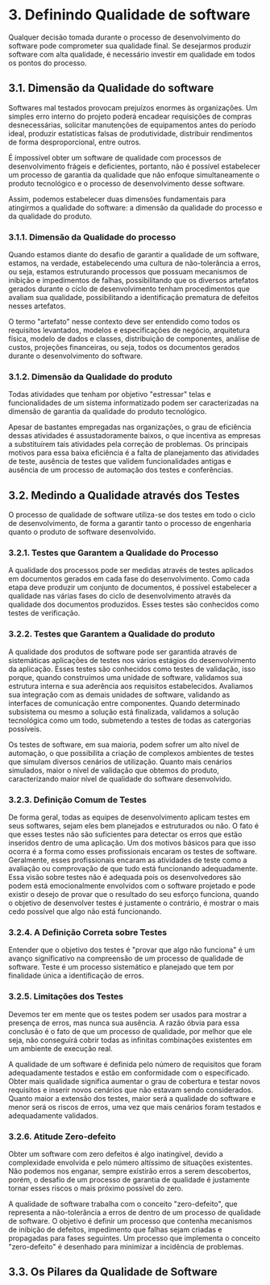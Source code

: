 # 3. Definindo Qualidade de software

Qualquer decisão tomada durante o processo de desenvolvimento do software pode comprometer sua qualidade final. Se desejarmos produzir software com alta qualidade, é necessário investir em qualidade em todos os pontos do processo.

## 3.1. Dimensão da Qualidade do software

Softwares mal testados provocam prejuízos enormes às organizações. Um simples erro interno do projeto poderá encadear requisições de compras desnecessárias, solicitar manutenções de equipamentos antes do período ideal, produzir estatísticas falsas de produtividade, distribuir rendimentos de forma desproporcional, entre outros. 

É impossível obter um software de qualidade com processos de desenvolvimento frágeis e deficientes, portanto, não é possível estabelecer um processo de garantia da qualidade que não enfoque simultaneamente o produto tecnológico e o processo de desenvolvimento desse software.

Assim, podemos estabelecer duas dimensões fundamentais para atingirmos a qualidade do software: a dimensão da qualidade do processo e da qualidade do produto.

### 3.1.1. Dimensão da Qualidade do processo

Quando estamos diante do desafio de garantir a qualidade de um software, estamos, na verdade, estabelecendo uma cultura de não-tolerância a erros, ou seja, estamos estruturando processos que possuam mecanismos de inibição e impedimentos de falhas, possibilitando que os diversos artefatos gerados durante o ciclo de desenvolvimento tenham procedimentos que avaliam sua qualidade, possibilitando a identificação prematura de defeitos nesses artefatos.

O termo "artefato" nesse contexto deve ser entendido como todos os requisitos levantados, modelos e especificações de negócio, arquitetura física, modelo de dados e classes, distribuição de componentes, análise de custos, projeções financeiras, ou seja, todos os documentos gerados durante o desenvolvimento do software.

### 3.1.2. Dimensão da Qualidade do produto

Todas atividades que tenham por objetivo "estressar" telas e funcionalidades de um sistema informatizado podem ser caracterizadas na dimensão de garantia da qualidade do produto tecnológico.

Apesar de bastantes empregadas nas organizações, o grau de eficiência dessas atividades é assustadoramente baixos, o que incentiva as empresas a substituírem tais atividades pela correção de problemas. Os principais motivos para essa baixa eficiência é a falta de planejamento das atividades de teste, ausência de testes que validem funcionalidades antigas e ausência de um processo de automação dos testes e conferências.

## 3.2. Medindo a Qualidade através dos Testes

O processo de qualidade de software utiliza-se dos testes em todo o ciclo de desenvolvimento, de forma a garantir tanto o processo de engenharia quanto o produto de software desenvolvido.

### 3.2.1. Testes que Garantem a Qualidade do Processo

A qualidade dos processos pode ser medidas através de testes aplicados em documentos gerados em cada fase do desenvolvimento. Como cada etapa deve produzir um conjunto de documentos, é possível estabelecer a qualidade nas várias fases do ciclo de desenvolvimento através da qualidade dos documentos produzidos. Esses testes são conhecidos como testes de verificação.

### 3.2.2. Testes que Garantem a Qualidade do produto

A qualidade dos produtos de software pode ser garantida através de sistemáticas aplicações de testes nos vários estágios do desenvolvimento da aplicação. Esses testes são conhecidos como testes de validação, isso porque, quando construímos uma unidade de software, validamos sua estrutura interna e sua aderência aos requisitos estabelecidos. Avaliamos sua integração com as demais unidades de software, validando as interfaces de comunicação entre componentes. Quando determinado subsistema ou mesmo a solução está finalizada, validamos a solução tecnológica como um todo, submetendo a testes de todas as catergorias possíveis.

Os testes de software, em sua maioria, podem sofrer um alto nível de automação, o que possibilita a criação de complexos ambientes de testes que simulam diversos cenários de utilização. Quanto mais cenários simulados, maior o nível de validação que obtemos do produto, caracterizando maior nível de qualidade do software desenvolvido.

### 3.2.3. Definição Comum de Testes

De forma geral, todas as equipes de desenvolvimento aplicam testes em seus softwares, sejam eles bem planejados e estruturados ou não. O fato é que esses testes não são suficientes para detectar os erros que estão inseridos dentro de uma aplicação. Um dos motivos básicos para que isso ocorra é a forma como esses profissionais encaram os testes de software. Geralmente, esses profissionais encaram as atividades de teste como a avaliação ou comprovação de que tudo está funcionando adequadamente. Essa visão sobre testes não é adequada pois os desenvolvedores são podem está emocionalmente envolvidos com o software projetado e pode existir o desejo de provar que o resultado do seu esforço funciona, quando o objetivo de desenvolver testes é justamente o contrário, é mostrar o mais cedo possível que algo não está funcionando.

### 3.2.4. A Definição Correta sobre Testes

Entender que o objetivo dos testes é "provar que algo não funciona" é um avanço significativo na compreensão de um processo de qualidade de software. Teste é um processo sistemático e planejado que tem por finalidade única a identificação de erros.

### 3.2.5. Limitações dos Testes

Devemos ter em mente que os testes podem ser usados para mostrar a presença de erros, mas nunca sua ausência. A razão óbvia para essa conclusão é o fato de que um processo de qualidade, por melhor que ele seja, não conseguirá cobrir todas as infinitas combinações existentes em um ambiente de execução real.

A qualidade de um software é definida pelo número de requisitos que foram adequadamente testados e estão em conformidade com o especificado. Obter mais qualidade significa aumentar o grau de cobertura e testar novos requisitos e inserir novos cenários que não estavam sendo considerados. Quanto maior a extensão dos testes, maior será a qualidade do software e menor será os riscos de erros, uma vez que mais cenários foram testados e adequadamente validados.


### 3.2.6. Atitude Zero-defeito

Obter um software com zero defeitos é algo inatingível, devido a complexidade envolvida e pelo número altíssimo de situações existentes. Não podemos nos enganar, sempre existirão erros a serem descobertos, porém, o desafio de um processo de garantia de qualidade é justamente tornar esses riscos o mais próximo possível do zero.

A qualidade de software trabalha com o conceito "zero-defeito", que representa a não-tolerância a erros de dentro de um processo de qualidade de software. O objetivo é definir um processo que contenha mecanismos de inibição de defeitos, impedimento que falhas sejam criadas e propagadas para fases seguintes. Um processo que implementa o conceito "zero-defeito" é desenhado para minimizar a incidência de problemas.

## 3.3. Os Pilares da Qualidade de Software